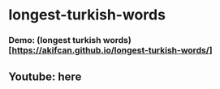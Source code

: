 # longest-turkish-words

### Demo: (longest turkish words)[https://akifcan.github.io/longest-turkish-words/]

## Youtube: here

